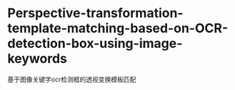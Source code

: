 # Perspective-transformation-template-matching-based-on-OCR-detection-box-using-image-keywords
基于图像关键字ocr检测框的透视变换模板匹配

